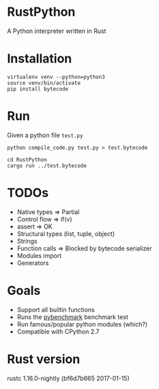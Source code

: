 RustPython
==============

A Python interpreter written in Rust

# Installation

```
virtualenv venv --python=python3
source venv/bin/activate
pip install bytecode
```

# Run

Given a python file `test.py`

```
python compile_code.py test.py > test.bytecode

cd RustPython
cargo run ../test.bytecode 
```

# TODOs
* Native types => Partial
* Control flow => if(v)
* assert => OK
* Structural types (list, tuple, object)
* Strings
* Function calls => Blocked by bytecode serializer
* Modules import
* Generators


# Goals
* Support all builtin functions
* Runs the [pybenchmark](https://pybenchmarks.org/) benchmark test
* Run famous/popular python modules (which?)
* Compatible with CPython 2.7

# Rust version
rustc 1.16.0-nightly (bf6d7b665 2017-01-15)

